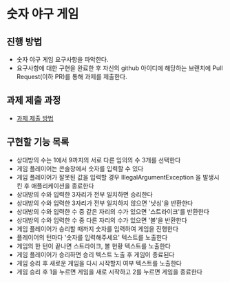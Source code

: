 # 숫자 야구 게임
## 진행 방법
* 숫자 야구 게임 요구사항을 파악한다.
* 요구사항에 대한 구현을 완료한 후 자신의 github 아이디에 해당하는 브랜치에 Pull Request(이하 PR)를 통해 과제를 제출한다.

## 과제 제출 과정
* [과제 제출 방법](https://github.com/next-step/nextstep-docs/tree/master/precourse)

## 구현할 기능 목록
* 상대방의 수는 1에서 9까지의 서로 다른 임의의 수 3개를 선택한다
* 게임 플레이어는 콘솔창에서 숫자를 입력할 수 있다
* 게임 플레이어가 잘못된 값을 입력할 경우 IllegalArgumentException 을 발생시킨 후 애플리케이션을 종료한다
* 상대방의 수와 입력한 3자리가 전부 일치하면 승리한다
* 상대방의 수와 입력한 3자리가 전부 일치하지 않으면 '낫싱'을 반환한다
* 상대방의 수와 입력한 수 중 같은 자리의 수가 있으면 '스트라이크'를 반환한다
* 상대방의 수와 입력한 수 중 다른 자리의 수가 있으면 '볼'을 반환한다
* 게임 플레이어가 승리할 때까지 숫자를 입력하여 게임을 진행한다
* 플레이어의 턴마다 '숫자를 입력해주세요' 텍스트를 노출한다
* 게임의 한 턴이 끝나면 스트라이크, 볼 현황 텍스트를 노출한다
* 게임 플레이어가 승리하면 승리 텍스트 노출 후 게임이 종료된다
* 게임 승리 후 새로운 게임을 다시 시작할지 여부 텍스트를 노출한다
* 게임 승리 후 1을 누르면 게임을 새로 시작하고 2를 누르면 게임을 종료한다
